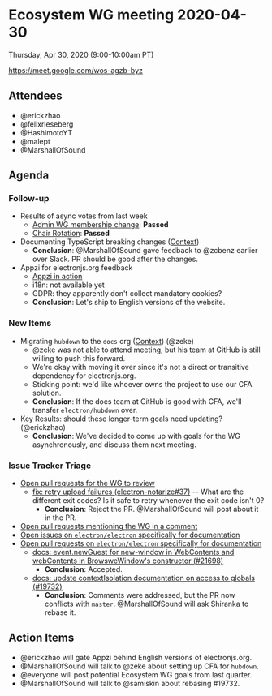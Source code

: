 # Ecosystem WG meeting 2020-04-30

Thursday, Apr 30, 2020 (9:00-10:00am PT)

https://meet.google.com/wos-agzb-byz

## Attendees
- @erickzhao
- @felixrieseberg
- @HashimotoYT
- @malept
- @MarshallOfSound 

## Agenda

### Follow-up
* Results of async votes from last week
    * [Admin WG membership change](https://github.com/electron/governance/pull/262): **Passed**
    * [Chair Rotation](https://github.com/electron/governance/pull/276): **Passed**
* Documenting TypeScript breaking changes ([Context](https://github.com/electron/electron/pull/23054#discussion_r406394398))
    * **Conclusion**: @MarshallOfSound gave feedback to @zcbenz earlier over Slack. PR should be good after the changes.
* Appzi for electronjs.org feedback
    * [Appzi in action](https://github.com/electron/electronjs.org/pull/3852)
    * i18n: not available yet
    * GDPR: they apparently don't collect mandatory cookies?
    * **Conclusion**: Let's ship to English versions of the website.

### New Items
* Migrating `hubdown` to the `docs` org ([Context](https://github.com/electron/governance/issues/164)) (@zeke)
    * @zeke was not able to attend meeting, but his team at GitHub is still willing to push this forward.
    * We're okay with moving it over since it's not a direct or transitive dependency for electronjs.org.
    * Sticking point: we'd like whoever owns the project to use our CFA solution.
    * **Conclusion**: If the docs team at GitHub is good with CFA, we'll transfer `electron/hubdown` over.
* Key Results: should these longer-term goals need updating? (@erickzhao)
    * **Conclusion**: We've decided to come up with goals for the WG asynchronously, and discuss them next meeting.
<!--   * Increase adoption of Electron-provided tooling (@ckerr)
  * Increase views on /docs (@felix) -->
  
### Issue Tracker Triage
* [Open pull requests for the WG to review](https://github.com/pulls?q=is%3Apr+team-review-requested%3Aelectron%2Fwg-ecosystem+archived%3Afalse+is%3Aopen+)
    * [fix: retry upload failures (electron-notarize#37)](https://github.com/electron/electron-notarize/pull/37) -- What are the different exit codes? Is it safe to retry whenever the exit code isn't 0?
        * **Conclusion**: Reject the PR. @MarshallOfSound will post about it in the PR.
* [Open pull requests mentioning the WG in a comment](https://github.com/pulls?q=is%3Apr+team%3Aelectron%2Fwg-ecosystem+archived%3Afalse+is%3Aopen)
* [Open issues on `electron/electron` specifically for documentation](https://github.com/electron/electron/issues?utf8=%E2%9C%93&q=is%3Aissue+is%3Aopen+label%3A%22documentation+%3Anotebook%3A%22+)
* [Open pull requests on `electron/electron` specifically for documentation](https://github.com/electron/electron/pulls?utf8=%E2%9C%93&q=is%3Apr+is%3Aopen+%22docs%22+in%3Atitle)
    * [docs: event.newGuest for new-window in WebContents and webContents in BrowsweWindow's constructor (#21698)](https://github.com/electron/electron/pull/21698)
        * **Conclusion**: Accepted.
    * [docs: update contextIsolation documentation on access to globals (#19732)](https://github.com/electron/electron/pull/19732)
        * **Conclusion**: Comments were addressed, but the PR now conflicts with `master`. @MarshallOfSound will ask Shiranka to rebase it.

## Action Items
* @erickzhao will gate Appzi behind English versions of electronjs.org.
* @MarshallOfSound will talk to @zeke about setting up CFA for `hubdown`.
* @everyone will post potential Ecosystem WG goals from last quarter.
* @MarshallOfSound will talk to @samiskin about rebasing #19732.
